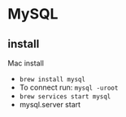 # MySQL

## install

Mac install

- `brew install mysql`
- To connect run: `mysql -uroot`
- `brew services start mysql`
- mysql.server start
